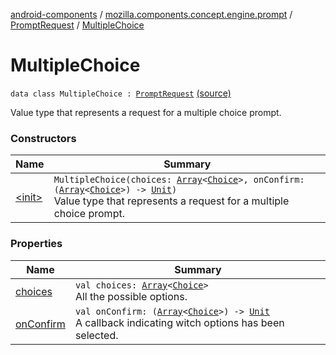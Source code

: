 [android-components](../../../index.md) / [mozilla.components.concept.engine.prompt](../../index.md) / [PromptRequest](../index.md) / [MultipleChoice](./index.md)

# MultipleChoice

`data class MultipleChoice : `[`PromptRequest`](../index.md) [(source)](https://github.com/mozilla-mobile/android-components/blob/master/components/concept/engine/src/main/java/mozilla/components/concept/engine/prompt/PromptRequest.kt#L30)

Value type that represents a request for a multiple choice prompt.

### Constructors

| Name | Summary |
|---|---|
| [&lt;init&gt;](-init-.md) | `MultipleChoice(choices: `[`Array`](https://kotlinlang.org/api/latest/jvm/stdlib/kotlin/-array/index.html)`<`[`Choice`](../../-choice/index.md)`>, onConfirm: (`[`Array`](https://kotlinlang.org/api/latest/jvm/stdlib/kotlin/-array/index.html)`<`[`Choice`](../../-choice/index.md)`>) -> `[`Unit`](https://kotlinlang.org/api/latest/jvm/stdlib/kotlin/-unit/index.html)`)`<br>Value type that represents a request for a multiple choice prompt. |

### Properties

| Name | Summary |
|---|---|
| [choices](choices.md) | `val choices: `[`Array`](https://kotlinlang.org/api/latest/jvm/stdlib/kotlin/-array/index.html)`<`[`Choice`](../../-choice/index.md)`>`<br>All the possible options. |
| [onConfirm](on-confirm.md) | `val onConfirm: (`[`Array`](https://kotlinlang.org/api/latest/jvm/stdlib/kotlin/-array/index.html)`<`[`Choice`](../../-choice/index.md)`>) -> `[`Unit`](https://kotlinlang.org/api/latest/jvm/stdlib/kotlin/-unit/index.html)<br>A callback indicating witch options has been selected. |
